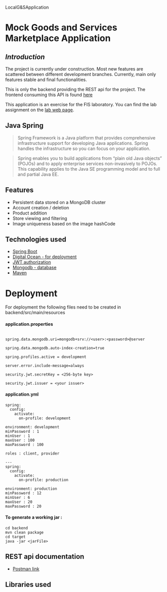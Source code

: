 LocalG&SApplication

# **Mock Goods and Services Marketplace Application**

## _Introduction_

The project is currently under construction. Most new features are scattered between different development branches. Currently, main only features stable and final functionalities.

This is only the backend providing the REST api for the project. The frontend consuming this API is found [here](https://github.com/Ioan01/G-SFrontend)

This application is an exercise for the FIS laboratory. You can find the lab assignment on the [lab web page](http://labs.cs.upt.ro/~oose/pmwiki.php/FSE/LAB2019).



## Java Spring

>Spring Framework is a Java platform that provides comprehensive infrastructure support for developing Java applications. Spring handles the infrastructure so you can focus on your application.

>Spring enables you to build applications from “plain old Java objects” (POJOs) and to apply enterprise services non-invasively to POJOs. This capability applies to the Java SE programming model and to full and partial Java EE.




## Features
 - Persistent data stored on a MongoDB cluster
 - Account creation / deletion
 - Product addition
 - Store viewing and filtering
 - Image uniqueness based on the image hashCode

## Technologies used
- [Spring Boot](https://spring.io/projects/spring-boot)
- [Digital Ocean - for deployment](https://www.digitalocean.com/)
- [JWT authorization](https://jwt.io/)
- [Mongodb - database](https://www.mongodb.com/)
- [Maven](https://maven.apache.org/)

# Deployment

For deployment the following files need to be created in backend/src/main/resources

#### application.properties 

```

spring.data.mongodb.uri=mongodb+srv://<user>:<password>@server

spring.data.mongodb.auto-index-creation=true

spring.profiles.active = development

server.error.include-message=always

security.jwt.secretKey = <256-byte key>

security.jwt.issuer = <your issuer>
```
#### application.yml

```
spring:
  config:
    activate:
      on-profile: development

environment: development
minPassword : 1
minUser : 1
maxUser : 100
maxPassword : 100

roles : client, provider

---
spring:
  config:
    activate:
      on-profile: production

environment: production
minPassword : 12
minUser : 6
maxUser : 20
maxPassword : 20
```

#### To generate a working jar : 


```
cd backend
mvn clean package
cd target
java -jar <jarFile>
```

## REST api documentation
- [Postman link]()

## Libraries used
